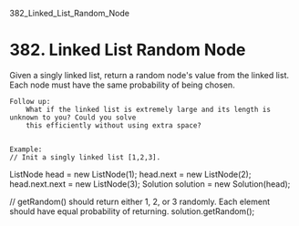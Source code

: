 382_Linked_List_Random_Node
# 382. Linked List Random Node

Given a singly linked list, return a random node's value from the linked list. Each node must
        have the same probability of being chosen.

    Follow up:
        What if the linked list is extremely large and its length is unknown to you? Could you solve
        this efficiently without using extra space?
    

    Example:
    // Init a singly linked list [1,2,3].
ListNode head = new ListNode(1);
head.next = new ListNode(2);
head.next.next = new ListNode(3);
Solution solution = new Solution(head);

// getRandom() should return either 1, 2, or 3 randomly. Each element should have equal probability of returning.
solution.getRandom();